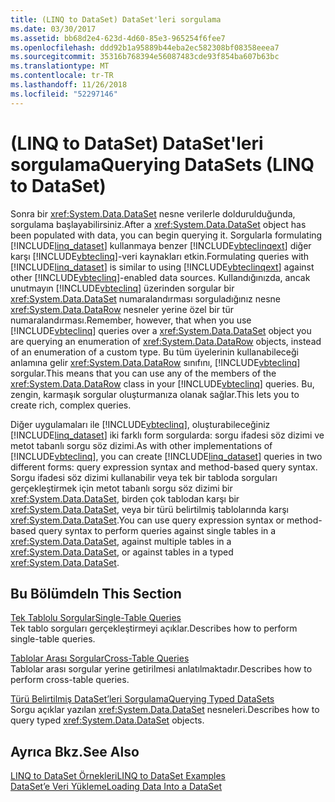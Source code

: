 ```yaml
---
title: (LINQ to DataSet) DataSet'leri sorgulama
ms.date: 03/30/2017
ms.assetid: bb68d2e4-623d-4d60-85e3-965254f6fee7
ms.openlocfilehash: ddd92b1a95889b44eba2ec582308bf08358eeea7
ms.sourcegitcommit: 35316b768394e56087483cde93f854ba607b63bc
ms.translationtype: MT
ms.contentlocale: tr-TR
ms.lasthandoff: 11/26/2018
ms.locfileid: "52297146"
---
```

# <a name="querying-datasets-linq-to-dataset"></a><span data-ttu-id="cc89e-102">(LINQ to DataSet) DataSet'leri sorgulama</span><span class="sxs-lookup"><span data-stu-id="cc89e-102">Querying DataSets (LINQ to DataSet)</span></span>
<span data-ttu-id="cc89e-103">Sonra bir <xref:System.Data.DataSet> nesne verilerle doldurulduğunda, sorgulama başlayabilirsiniz.</span><span class="sxs-lookup"><span data-stu-id="cc89e-103">After a <xref:System.Data.DataSet> object has been populated with data, you can begin querying it.</span></span> <span data-ttu-id="cc89e-104">Sorgularla formulating [!INCLUDE[linq_dataset](../../../../includes/linq-dataset-md.md)] kullanmaya benzer [!INCLUDE[vbteclinqext](../../../../includes/vbteclinqext-md.md)] diğer karşı [!INCLUDE[vbteclinq](../../../../includes/vbteclinq-md.md)]-veri kaynakları etkin.</span><span class="sxs-lookup"><span data-stu-id="cc89e-104">Formulating queries with [!INCLUDE[linq_dataset](../../../../includes/linq-dataset-md.md)] is similar to using [!INCLUDE[vbteclinqext](../../../../includes/vbteclinqext-md.md)] against other [!INCLUDE[vbteclinq](../../../../includes/vbteclinq-md.md)]-enabled data sources.</span></span> <span data-ttu-id="cc89e-105">Kullandığınızda, ancak unutmayın [!INCLUDE[vbteclinq](../../../../includes/vbteclinq-md.md)] üzerinden sorgular bir <xref:System.Data.DataSet> numaralandırması sorguladığınız nesne <xref:System.Data.DataRow> nesneler yerine özel bir tür numaralandırması.</span><span class="sxs-lookup"><span data-stu-id="cc89e-105">Remember, however, that when you use [!INCLUDE[vbteclinq](../../../../includes/vbteclinq-md.md)] queries over a <xref:System.Data.DataSet> object you are querying an enumeration of <xref:System.Data.DataRow> objects, instead of an enumeration of a custom type.</span></span> <span data-ttu-id="cc89e-106">Bu tüm üyelerinin kullanabileceği anlamına gelir <xref:System.Data.DataRow> sınıfını, [!INCLUDE[vbteclinq](../../../../includes/vbteclinq-md.md)] sorgular.</span><span class="sxs-lookup"><span data-stu-id="cc89e-106">This means that you can use any of the members of the <xref:System.Data.DataRow> class in your [!INCLUDE[vbteclinq](../../../../includes/vbteclinq-md.md)] queries.</span></span> <span data-ttu-id="cc89e-107">Bu, zengin, karmaşık sorgular oluşturmanıza olanak sağlar.</span><span class="sxs-lookup"><span data-stu-id="cc89e-107">This lets you to create rich, complex queries.</span></span>  
  
 <span data-ttu-id="cc89e-108">Diğer uygulamaları ile [!INCLUDE[vbteclinq](../../../../includes/vbteclinq-md.md)], oluşturabileceğiniz [!INCLUDE[linq_dataset](../../../../includes/linq-dataset-md.md)] iki farklı form sorgularda: sorgu ifadesi söz dizimi ve metot tabanlı sorgu söz dizimi.</span><span class="sxs-lookup"><span data-stu-id="cc89e-108">As with other implementations of [!INCLUDE[vbteclinq](../../../../includes/vbteclinq-md.md)], you can create [!INCLUDE[linq_dataset](../../../../includes/linq-dataset-md.md)] queries in two different forms: query expression syntax and method-based query syntax.</span></span> <span data-ttu-id="cc89e-109">Sorgu ifadesi söz dizimi kullanabilir veya tek bir tabloda sorguları gerçekleştirmek için metot tabanlı sorgu söz dizimi bir <xref:System.Data.DataSet>, birden çok tablodan karşı bir <xref:System.Data.DataSet>, veya bir türü belirtilmiş tablolarında karşı <xref:System.Data.DataSet>.</span><span class="sxs-lookup"><span data-stu-id="cc89e-109">You can use query expression syntax or method-based query syntax to perform queries against single tables in a <xref:System.Data.DataSet>, against multiple tables in a <xref:System.Data.DataSet>, or against tables in a typed <xref:System.Data.DataSet>.</span></span>  
  
## <a name="in-this-section"></a><span data-ttu-id="cc89e-110">Bu Bölümde</span><span class="sxs-lookup"><span data-stu-id="cc89e-110">In This Section</span></span>  
 [<span data-ttu-id="cc89e-111">Tek Tablolu Sorgular</span><span class="sxs-lookup"><span data-stu-id="cc89e-111">Single-Table Queries</span></span>](../../../../docs/framework/data/adonet/single-table-queries-linq-to-dataset.md)  
 <span data-ttu-id="cc89e-112">Tek tablo sorguları gerçekleştirmeyi açıklar.</span><span class="sxs-lookup"><span data-stu-id="cc89e-112">Describes how to perform single-table queries.</span></span>  
  
 [<span data-ttu-id="cc89e-113">Tablolar Arası Sorgular</span><span class="sxs-lookup"><span data-stu-id="cc89e-113">Cross-Table Queries</span></span>](../../../../docs/framework/data/adonet/cross-table-queries-linq-to-dataset.md)  
 <span data-ttu-id="cc89e-114">Tablolar arası sorgular yerine getirilmesi anlatılmaktadır.</span><span class="sxs-lookup"><span data-stu-id="cc89e-114">Describes how to perform cross-table queries.</span></span>  
  
 [<span data-ttu-id="cc89e-115">Türü Belirtilmiş DataSet’leri Sorgulama</span><span class="sxs-lookup"><span data-stu-id="cc89e-115">Querying Typed DataSets</span></span>](../../../../docs/framework/data/adonet/querying-typed-datasets.md)  
 <span data-ttu-id="cc89e-116">Sorgu açıklar yazılan <xref:System.Data.DataSet> nesneleri.</span><span class="sxs-lookup"><span data-stu-id="cc89e-116">Describes how to query typed <xref:System.Data.DataSet> objects.</span></span>  
  
## <a name="see-also"></a><span data-ttu-id="cc89e-117">Ayrıca Bkz.</span><span class="sxs-lookup"><span data-stu-id="cc89e-117">See Also</span></span>  
 [<span data-ttu-id="cc89e-118">LINQ to DataSet Örnekleri</span><span class="sxs-lookup"><span data-stu-id="cc89e-118">LINQ to DataSet Examples</span></span>](../../../../docs/framework/data/adonet/linq-to-dataset-examples.md)  
 [<span data-ttu-id="cc89e-119">DataSet’e Veri Yükleme</span><span class="sxs-lookup"><span data-stu-id="cc89e-119">Loading Data Into a DataSet</span></span>](../../../../docs/framework/data/adonet/loading-data-into-a-dataset.md)
